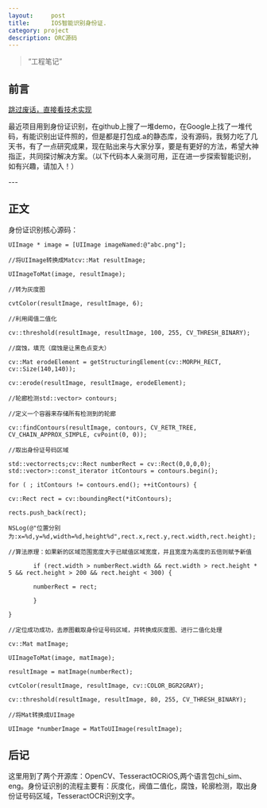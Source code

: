 ```yaml
---
layout:     post
title:      IOS智能识别身份证.
category: project
description: ORC源码
---
```


> “工程笔记”

## 前言

[跳过废话，直接看技术实现 ](#build) 

最近项目用到身份证识别，在github上搜了一堆demo，在Google上找了一堆代码，有能识别出证件照的，但是都是打包成.a的静态库，没有源码，我努力吃了几天书，有了一点研究成果，现在贴出来与大家分享，要是有更好的方法，希望大神指正，共同探讨解决方案。（以下代码本人亲测可用，正在进一步探索智能识别，如有兴趣，请加入！）


<p id = "build"></p>
---

## 正文

身份证识别核心源码：

``````UIImage * image = [UIImage imageNamed:@"abc.png"];
UIImage * image = [UIImage imageNamed:@"abc.png"];

//将UIImage转换成Matcv::Mat resultImage;

UIImageToMat(image, resultImage);

//转为灰度图

cvtColor(resultImage, resultImage, 6);

//利用阈值二值化

cv::threshold(resultImage, resultImage, 100, 255, CV_THRESH_BINARY);

//腐蚀，填充（腐蚀是让黑色点变大）

cv::Mat erodeElement = getStructuringElement(cv::MORPH_RECT, cv::Size(140,140));  

cv::erode(resultImage, resultImage, erodeElement);

//轮廊检测std::vector> contours;

//定义一个容器来存储所有检测到的轮廊

cv::findContours(resultImage, contours, CV_RETR_TREE, CV_CHAIN_APPROX_SIMPLE, cvPoint(0, 0));

//取出身份证号码区域

std::vectorrects;cv::Rect numberRect = cv::Rect(0,0,0,0);  std::vector>::const_iterator itContours = contours.begin();

for ( ; itContours != contours.end(); ++itContours) {

cv::Rect rect = cv::boundingRect(*itContours);

rects.push_back(rect);

NSLog(@"位置分别为:x=%d,y=%d,width=%d,height%d",rect.x,rect.y,rect.width,rect.height);

//算法原理：如果新的区域范围宽度大于已赋值区域宽度，并且宽度为高度的五倍则赋予新值

       if (rect.width > numberRect.width && rect.width > rect.height * 5 && rect.height > 200 && rect.height < 300) {

       numberRect = rect;

       }

}

//定位成功成功，去原图截取身份证号码区域，并转换成灰度图、进行二值化处理

cv::Mat matImage;

UIImageToMat(image, matImage);

resultImage = matImage(numberRect);

cvtColor(resultImage, resultImage, cv::COLOR_BGR2GRAY);

cv::threshold(resultImage, resultImage, 80, 255, CV_THRESH_BINARY);

//将Mat转换成UIImage

UIImage *numberImage = MatToUIImage(resultImage);
``````

## 后记

这里用到了两个开源库：OpenCV、TesseractOCRiOS,两个语言包chi_sim、eng。身份证识别的流程主要有：灰度化，阀值二值化，腐蚀，轮廓检测，取出身份证号码区域，TesseractOCR识别文字。



